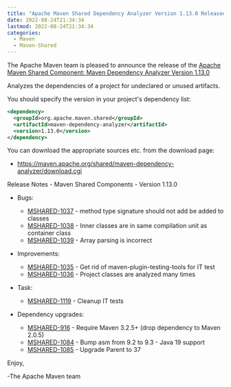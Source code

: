 ```yaml
---
title: "Apache Maven Shared Dependency Analyzer Version 1.13.0 Released"
date: 2022-08-24T21:34:34
lastmod: 2022-08-24T21:34:34
categories:
  - Maven
  - Maven-Shared
---
```

The Apache Maven team is pleased to announce the release of the 
[Apache Maven Shared Component: Maven Dependency Analyzer Version 1.13.0](https://maven.apache.org/shared/maven-dependency-analyzer/)

Analyzes the dependencies of a project for undeclared or unused artifacts.

You should specify the version in your project's dependency list:

```xml
<dependency>
  <groupId>org.apache.maven.shared</groupId>
  <artifactId>maven-dependency-analyzer</artifactId>
  <version>1.13.0</version>
</dependency>
```

You can download the appropriate sources etc. from the download page:
 * https://maven.apache.org/shared/maven-dependency-analyzer/download.cgi

Release Notes - Maven Shared Components - Version 1.13.0

* Bugs:
  * [MSHARED-1037](https://issues.apache.org/jira/browse/MSHARED-1037) - method type signature should not add be added to classes
  * [MSHARED-1038](https://issues.apache.org/jira/browse/MSHARED-1038) - Inner classes are in same compilation unit as container class
  * [MSHARED-1039](https://issues.apache.org/jira/browse/MSHARED-1039) - Array parsing is incorrect

* Improvements:
 
  * [MSHARED-1035](https://issues.apache.org/jira/browse/MSHARED-1035) - Get rid of maven-plugin-testing-tools for IT test
  * [MSHARED-1036](https://issues.apache.org/jira/browse/MSHARED-1036) - Project classes are analyzed many times

* Task:
 
  * [MSHARED-1119](https://issues.apache.org/jira/browse/MSHARED-1119) - Cleanup IT tests

* Dependency upgrades:
 
  * [MSHARED-916](https://issues.apache.org/jira/browse/MSHARED-916) - Require Maven 3.2.5+ (drop dependency to Maven 2.0.5)
  * [MSHARED-1084](https://issues.apache.org/jira/browse/MSHARED-1084) - Bump asm from 9.2 to 9.3 -  Java 19 support
  * [MSHARED-1085](https://issues.apache.org/jira/browse/MSHARED-1085) - Upgrade Parent to 37

Enjoy,

-The Apache Maven team